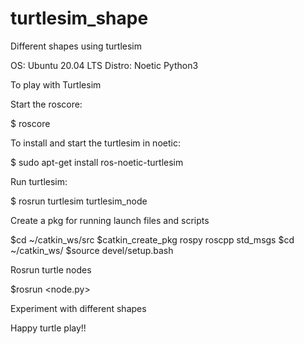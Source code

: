# turtlesim_shape
Different shapes using turtlesim

OS: Ubuntu 20.04 LTS
Distro: Noetic
Python3

To play with Turtlesim

Start the roscore:

$ roscore

To install and start the turtlesim in noetic:

$ sudo apt-get install ros-noetic-turtlesim

Run turtlesim:

$ rosrun turtlesim turtlesim_node

Create a pkg for running launch files and scripts

$cd ~/catkin_ws/src
$catkin_create_pkg <pkg name> rospy roscpp std_msgs
$cd ~/catkin_ws/
$source devel/setup.bash
  
Rosrun turtle nodes

$rosrun <pkg name> <node.py>
  
Experiment with different shapes
  
Happy turtle play!!
  

  
